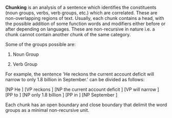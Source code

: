 **Chunking** is an analysis of a sentence which identifies the constituents (noun groups, verbs, verb groups, etc.) which are correlated. These are non-overlapping regions of text. Usually, each chunk contains a head, with the possible addition of some function words and modifiers either before or after depending on languages. These are non-recursive in nature i.e. a chunk cannot contain another chunk of the same category.

Some of the groups possible are:

1. Noun Group

2. Verb Group

For example, the sentence 'He reckons the current account deficit will narrow to only 1.8 billion in September.' can be divided as follows:

[NP He ] [VP reckons ] [NP the current account deficit ] [VP will narrow ] [PP to ] [NP only 1.8 billion ] [PP in ] [NP September ]

Each chunk has an open boundary and close boundary that delimit the word groups as a minimal non-recursive unit.

